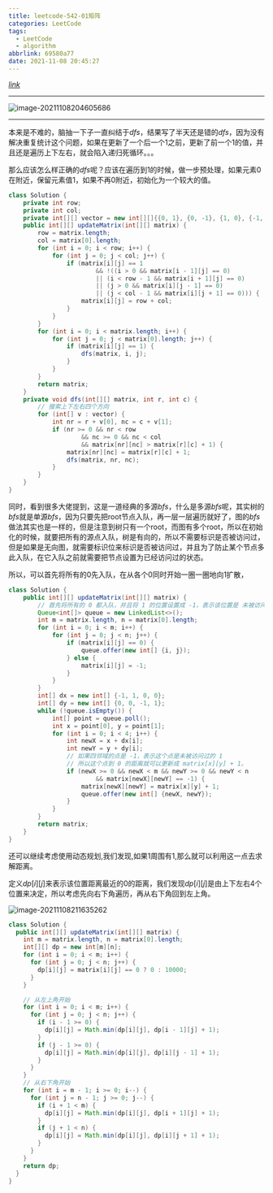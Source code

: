 ```yaml
---
title: leetcode-542-01矩阵
categories: LeetCode
tags:
  - LeetCode
  - algorithm
abbrlink: 69580a77
date: 2021-11-08 20:45:27
---
```


[$link$](https://leetcode-cn.com/problems/01-matrix/)

<hr/>

![image-20211108204605686](https://gitee.com/cao_ziqiang/img/raw/master/20211108204605.png)

<hr/>

本来是不难的，脑抽一下子一直纠结于$dfs$，结果写了半天还是错的$dfs$，因为没有解决重复统计这个问题，如果在更新了一个后一个1之前，更新了前一个1的值，并且还是遍历上下左右，就会陷入递归死循环。。。

那么应该怎么样正确的$dfs$呢？应该在遍历到1的时候，做一步预处理，如果元素0在附近，保留元素值1，如果不再0附近，初始化为一个较大的值。

```java
class Solution {
    private int row;
    private int col;
    private int[][] vector = new int[][]{{0, 1}, {0, -1}, {1, 0}, {-1, 0}};
	public int[][] updateMatrix(int[][] matrix) {
        row = matrix.length;
        col = matrix[0].length;
        for (int i = 0; i < row; i++) {
            for (int j = 0; j < col; j++) {
                if (matrix[i][j] == 1
                        && !((i > 0 && matrix[i - 1][j] == 0)
                        || (i < row - 1 && matrix[i + 1][j] == 0)
                        || (j > 0 && matrix[i][j - 1] == 0)
                        || (j < col - 1 && matrix[i][j + 1] == 0))) {
                    matrix[i][j] = row + col;
                }
            }
        }
        for (int i = 0; i < matrix.length; i++) {
            for (int j = 0; j < matrix[0].length; j++) {
                if (matrix[i][j] == 1) {
                    dfs(matrix, i, j);
                }
            }
        }
        return matrix;
    }
    private void dfs(int[][] matrix, int r, int c) {
        // 搜索上下左右四个方向
        for (int[] v : vector) {
            int nr = r + v[0], nc = c + v[1];
            if (nr >= 0 && nr < row
                    && nc >= 0 && nc < col
                    && matrix[nr][nc] > matrix[r][c] + 1) {
                matrix[nr][nc] = matrix[r][c] + 1;
                dfs(matrix, nr, nc);
            }
        }
    }
}
```

同时，看到很多大佬提到，这是一道经典的多源$bfs$，什么是多源$bfs$呢，其实树的$bfs$就是单源$bfs$，因为只要先把root节点入队，再一层一层遍历就好了，图的$bfs$做法其实也是一样的，但是注意到树只有一个root，而图有多个root，所以在初始化的时候，就要把所有的源点入队，树是有向的，所以不需要标识是否被访问过，但是如果是无向图，就需要标识位来标识是否被访问过，并且为了防止某个节点多此入队，在它入队之前就需要把节点设置为已经访问过的状态。

所以，可以首先将所有的0先入队，在从各个0同时开始一圈一圈地向1扩散，

```java
class Solution {
    public int[][] updateMatrix(int[][] matrix) {
    	// 首先将所有的 0 都入队，并且将 1 的位置设置成 -1，表示该位置是 未被访问过的 1
        Queue<int[]> queue = new LinkedList<>();
        int m = matrix.length, n = matrix[0].length;
        for (int i = 0; i < m; i++) {
            for (int j = 0; j < n; j++) {
                if (matrix[i][j] == 0) {
                    queue.offer(new int[] {i, j});
                } else {
                    matrix[i][j] = -1;
                } 
            }
        }
        int[] dx = new int[] {-1, 1, 0, 0};
        int[] dy = new int[] {0, 0, -1, 1};
        while (!queue.isEmpty()) {
            int[] point = queue.poll();
            int x = point[0], y = point[1];
            for (int i = 0; i < 4; i++) {
                int newX = x + dx[i];
                int newY = y + dy[i];
                // 如果四邻域的点是 -1，表示这个点是未被访问过的 1
                // 所以这个点到 0 的距离就可以更新成 matrix[x][y] + 1。
                if (newX >= 0 && newX < m && newY >= 0 && newY < n 
                        && matrix[newX][newY] == -1) {
                    matrix[newX][newY] = matrix[x][y] + 1;
                    queue.offer(new int[] {newX, newY});
                }
            }
        }
        return matrix;
    }
}
```

还可以继续考虑使用动态规划,我们发现,如果1周围有1,那么就可以利用这一点去求解距离。

定义$dp[i][j]$来表示该位置距离最近的0的距离，我们发现$dp[i][j]$是由上下左右4个位置来决定，所以考虑先向右下角遍历，再从右下角回到左上角。

![image-20211108211635262](https://gitee.com/cao_ziqiang/img/raw/master/20211108211635.png)

```java
class Solution {
  public int[][] updateMatrix(int[][] matrix) {
    int m = matrix.length, n = matrix[0].length;
    int[][] dp = new int[m][n];
    for (int i = 0; i < m; i++) {
      for (int j = 0; j < n; j++) {
        dp[i][j] = matrix[i][j] == 0 ? 0 : 10000;
      }
    }

    // 从左上角开始
    for (int i = 0; i < m; i++) {
      for (int j = 0; j < n; j++) {
        if (i - 1 >= 0) {
          dp[i][j] = Math.min(dp[i][j], dp[i - 1][j] + 1);
        }
        if (j - 1 >= 0) {
          dp[i][j] = Math.min(dp[i][j], dp[i][j - 1] + 1);
        }
      }
    }
    // 从右下角开始
    for (int i = m - 1; i >= 0; i--) {
      for (int j = n - 1; j >= 0; j--) {
        if (i + 1 < m) {
          dp[i][j] = Math.min(dp[i][j], dp[i + 1][j] + 1);
        }
        if (j + 1 < n) {
          dp[i][j] = Math.min(dp[i][j], dp[i][j + 1] + 1);
        }
      }
    }
    return dp;
  }
}
```

